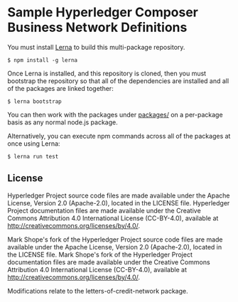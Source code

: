 # Sample Hyperledger Composer Business Network Definitions

You must install [Lerna](https://lernajs.io) to build this multi-package repository.

    $ npm install -g lerna

Once Lerna is installed, and this repository is cloned, then you must bootstrap the
repository so that all of the dependencies are installed and all of the packages are
linked together:

    $ lerna bootstrap

You can then work with the packages under [packages/](packages/) on a per-package
basis as any normal node.js package.

Alternatively, you can execute npm commands across all of the packages at once using
Lerna:

    $ lerna run test

## License <a name="license"></a>
Hyperledger Project source code files are made available under the Apache License, Version 2.0 (Apache-2.0), located in the LICENSE file. Hyperledger Project documentation files are made available under the Creative Commons Attribution 4.0 International License (CC-BY-4.0), available at http://creativecommons.org/licenses/by/4.0/.

Mark Shope's fork of the Hyperledger Project source code files are made available under the Apache License, Version 2.0 (Apache-2.0), located in the LICENSE file. Mark Shope's fork of the Hyperledger Project documentation files are made available under the Creative Commons Attribution 4.0 International License (CC-BY-4.0), available at http://creativecommons.org/licenses/by/4.0/.

Modifications relate to the letters-of-credit-network package.
